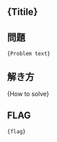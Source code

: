 {Titile}
----------------------

問題
----
```
{Problem text}
```

解き方
-----
{How to solve}

FLAG
-----
`{flag}`

